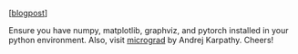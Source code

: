 [[blogpost](https://sriramgkn.github.io/understand-backprop/)] 

Ensure you have numpy, matplotlib, graphviz, and pytorch installed in your python environment. Also, visit [micrograd](https://github.com/karpathy/micrograd) by Andrej Karpathy. Cheers!
